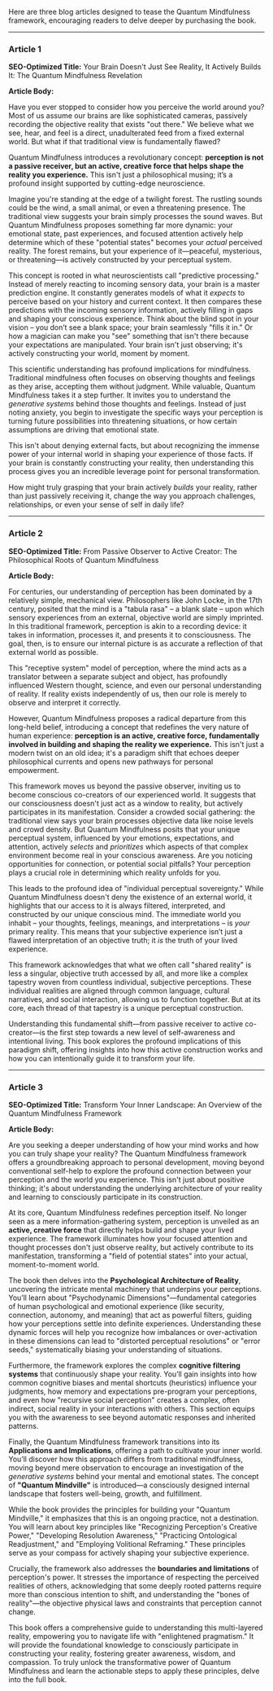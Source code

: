 Here are three blog articles designed to tease the Quantum Mindfulness framework, encouraging readers to delve deeper by purchasing the book.

***

### Article 1

**SEO-Optimized Title:** Your Brain Doesn't Just See Reality, It Actively Builds It: The Quantum Mindfulness Revelation

**Article Body:**

Have you ever stopped to consider how you perceive the world around you? Most of us assume our brains are like sophisticated cameras, passively recording the objective reality that exists "out there." We believe what we see, hear, and feel is a direct, unadulterated feed from a fixed external world. But what if that traditional view is fundamentally flawed?

Quantum Mindfulness introduces a revolutionary concept: **perception is not a passive receiver, but an active, creative force that helps shape the reality you experience.** This isn't just a philosophical musing; it’s a profound insight supported by cutting-edge neuroscience.

Imagine you're standing at the edge of a twilight forest. The rustling sounds could be the wind, a small animal, or even a threatening presence. The traditional view suggests your brain simply processes the sound waves. But Quantum Mindfulness proposes something far more dynamic: your emotional state, past experiences, and focused attention actively help determine which of these "potential states" becomes your *actual* perceived reality. The forest remains, but your experience of it—peaceful, mysterious, or threatening—is actively constructed by your perceptual system.

This concept is rooted in what neuroscientists call "predictive processing." Instead of merely reacting to incoming sensory data, your brain is a master prediction engine. It constantly generates models of what it *expects* to perceive based on your history and current context. It then compares these predictions with the incoming sensory information, actively filling in gaps and shaping your conscious experience. Think about the blind spot in your vision – you don’t see a blank space; your brain seamlessly "fills it in." Or how a magician can make you "see" something that isn't there because your expectations are manipulated. Your brain isn't just observing; it's actively constructing your world, moment by moment.

This scientific understanding has profound implications for mindfulness. Traditional mindfulness often focuses on observing thoughts and feelings as they arise, accepting them without judgment. While valuable, Quantum Mindfulness takes it a step further. It invites you to understand the *generative systems* behind those thoughts and feelings. Instead of just noting anxiety, you begin to investigate the specific ways your perception is turning future possibilities into threatening situations, or how certain assumptions are driving that emotional state.

This isn't about denying external facts, but about recognizing the immense power of your internal world in shaping your experience of those facts. If your brain is constantly constructing your reality, then understanding this process gives you an incredible leverage point for personal transformation.

How might truly grasping that your brain actively *builds* your reality, rather than just passively receiving it, change the way you approach challenges, relationships, or even your sense of self in daily life?

***

### Article 2

**SEO-Optimized Title:** From Passive Observer to Active Creator: The Philosophical Roots of Quantum Mindfulness

**Article Body:**

For centuries, our understanding of perception has been dominated by a relatively simple, mechanical view. Philosophers like John Locke, in the 17th century, posited that the mind is a "tabula rasa" – a blank slate – upon which sensory experiences from an external, objective world are simply imprinted. In this traditional framework, perception is akin to a recording device: it takes in information, processes it, and presents it to consciousness. The goal, then, is to ensure our internal picture is as accurate a reflection of that external world as possible.

This "receptive system" model of perception, where the mind acts as a translator between a separate subject and object, has profoundly influenced Western thought, science, and even our personal understanding of reality. If reality exists independently of us, then our role is merely to observe and interpret it correctly.

However, Quantum Mindfulness proposes a radical departure from this long-held belief, introducing a concept that redefines the very nature of human experience: **perception is an active, creative force, fundamentally involved in building and shaping the reality we experience.** This isn't just a modern twist on an old idea; it's a paradigm shift that echoes deeper philosophical currents and opens new pathways for personal empowerment.

This framework moves us beyond the passive observer, inviting us to become conscious co-creators of our experienced world. It suggests that our consciousness doesn't just act as a window to reality, but actively participates in its manifestation. Consider a crowded social gathering: the traditional view says your brain processes objective data like noise levels and crowd density. But Quantum Mindfulness posits that your unique perceptual system, influenced by your emotions, expectations, and attention, actively *selects* and *prioritizes* which aspects of that complex environment become real in your conscious awareness. Are you noticing opportunities for connection, or potential social pitfalls? Your perception plays a crucial role in determining which reality unfolds for you.

This leads to the profound idea of "individual perceptual sovereignty." While Quantum Mindfulness doesn't deny the existence of an external world, it highlights that our access to it is always filtered, interpreted, and constructed by our unique conscious mind. The immediate world you inhabit – your thoughts, feelings, meanings, and interpretations – is *your* primary reality. This means that your subjective experience isn’t just a flawed interpretation of an objective truth; it *is* the truth of your lived experience.

This framework acknowledges that what we often call "shared reality" is less a singular, objective truth accessed by all, and more like a complex tapestry woven from countless individual, subjective perceptions. These individual realities are aligned through common language, cultural narratives, and social interaction, allowing us to function together. But at its core, each thread of that tapestry is a unique perceptual construction.

Understanding this fundamental shift—from passive receiver to active co-creator—is the first step towards a new level of self-awareness and intentional living. This book explores the profound implications of this paradigm shift, offering insights into how this active construction works and how you can intentionally guide it to transform your life.

***

### Article 3

**SEO-Optimized Title:** Transform Your Inner Landscape: An Overview of the Quantum Mindfulness Framework

**Article Body:**

Are you seeking a deeper understanding of how your mind works and how you can truly shape your reality? The Quantum Mindfulness framework offers a groundbreaking approach to personal development, moving beyond conventional self-help to explore the profound connection between your perception and the world you experience. This isn't just about positive thinking; it's about understanding the underlying architecture of your reality and learning to consciously participate in its construction.

At its core, Quantum Mindfulness redefines perception itself. No longer seen as a mere information-gathering system, perception is unveiled as an **active, creative force** that directly helps build and shape your lived experience. The framework illuminates how your focused attention and thought processes don't just observe reality, but actively contribute to its manifestation, transforming a "field of potential states" into your actual, moment-to-moment world.

The book then delves into the **Psychological Architecture of Reality**, uncovering the intricate mental machinery that underpins your perceptions. You’ll learn about "Psychodynamic Dimensions"—fundamental categories of human psychological and emotional experience (like security, connection, autonomy, and meaning) that act as powerful filters, guiding how your perceptions settle into definite experiences. Understanding these dynamic forces will help you recognize how imbalances or over-activation in these dimensions can lead to "distorted perceptual resolutions" or "error seeds," systematically biasing your understanding of situations.

Furthermore, the framework explores the complex **cognitive filtering systems** that continuously shape your reality. You’ll gain insights into how common cognitive biases and mental shortcuts (heuristics) influence your judgments, how memory and expectations pre-program your perceptions, and even how "recursive social perception" creates a complex, often indirect, social reality in your interactions with others. This section equips you with the awareness to see beyond automatic responses and inherited patterns.

Finally, the Quantum Mindfulness framework transitions into its **Applications and Implications**, offering a path to cultivate your inner world. You’ll discover how this approach differs from traditional mindfulness, moving beyond mere observation to encourage an investigation of the *generative systems* behind your mental and emotional states. The concept of **"Quantum Mindville"** is introduced—a consciously designed internal landscape that fosters well-being, growth, and fulfillment.

While the book provides the principles for building your "Quantum Mindville," it emphasizes that this is an ongoing practice, not a destination. You will learn about key principles like "Recognizing Perception's Creative Power," "Developing Resolution Awareness," "Practicing Ontological Readjustment," and "Employing Volitional Reframing." These principles serve as your compass for actively shaping your subjective experience.

Crucially, the framework also addresses the **boundaries and limitations** of perception's power. It stresses the importance of respecting the perceived realities of others, acknowledging that some deeply rooted patterns require more than conscious intention to shift, and understanding the "bones of reality"—the objective physical laws and constraints that perception cannot change.

This book offers a comprehensive guide to understanding this multi-layered reality, empowering you to navigate life with "enlightened pragmatism." It will provide the foundational knowledge to consciously participate in constructing your reality, fostering greater awareness, wisdom, and compassion. To truly unlock the transformative power of Quantum Mindfulness and learn the actionable steps to apply these principles, delve into the full book.
